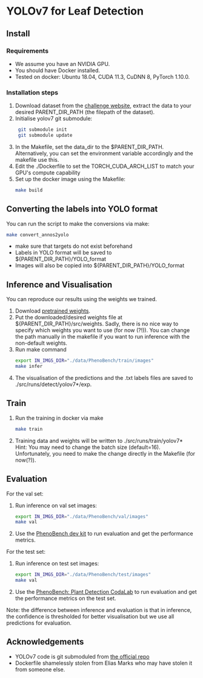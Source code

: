 # YOLOv7 for Leaf Detection


## Install 
### Requirements
+ We assume you have an NVIDIA GPU. 
+ You should have Docker installed. 
+ Tested on docker: Ubuntu 18.04, CUDA 11.3, CuDNN 8, PyTorch 1.10.0.


### Installation steps
1. Download dataset from the [challenge website](https://www.phenobench.org/dataset.html), 
extract the data to your desired PARENT_DIR_PATH (the filepath of the dataset).
1. Initialise yolov7 git submodule:
    ```sh
     git submodule init
     git submodule update
    ```
1. In the Makefile, set the data_dir to the $PARENT_DIR_PATH. Alternatively, you can set the environment variable accordingly and the makefile use this.
1. Edit the ./Dockerfile to set the TORCH_CUDA_ARCH_LIST to match your GPU's compute capability
1. Set up the docker image using the Makefile:
    ```sh
    make build
    ```

## Converting the labels into YOLO format
You can run the script to make the conversions via make:   
```sh
make convert_annos2yolo
```
+ make sure that targets do not exist beforehand
+ Labels in YOLO format will be saved to ${PARENT_DIR_PATH}/YOLO_format
+ Images will also be copied into ${PARENT_DIR_PATH}/YOLO_format
<!-- + [TODO] For the sanity check, we are working on a visualiser so you can visualise the converted labels with the code from [this repo](https://github.com/yuelinn/yolo-labels-python-visualiser.git) which is git submoduled at ./yolo-labels-python-visualiser -->
  

## Inference and Visualisation
You can reproduce our results using the weights we trained.
1. Download [pretrained weights](https://www.ipb.uni-bonn.de/html/projects/phenobench/leaf_detection/YOLOv7/yolov7_leaf_detection.pt).
1. Put the downloaded/desired weights file at ${PARENT_DIR_PATH}/src/weights. Sadly, there is no nice way to specify which weights you want to use (for now (?!)). You can change the path manually in the makefile if you want to run inference with the non-default weights. <!-- [TODO] specify which weights to use in make command (default will be the downloaded weights) -->
1. Run make command  <!-- TODO check what happens to the mounting when the paths get weird-->
    ```sh 
    export IN_IMGS_DIR="./data/PhenoBench/train/images"
    make infer 
    ```
1. The visualisation of the predictions and the .txt labels files are saved to ./src/runs/detect/yolov7\*/exp. 


## Train
1. Run the training in docker via make
    ```sh
    make train
    ```
1. Training data and weights will be written to ./src/runs/train/yolov7\*  
Hint: You may need to change the batch size (default=16). Unfortunately, you need to make the change directly in the Makefile (for now(?)).
<!-- TODO set batch size from env var or some config file -->


## Evaluation
For the val set:
1. Run inference on val set images:
    ```sh 
    export IN_IMGS_DIR="./data/PhenoBench/val/images"
    make val 
    ```
1. Use the [PhenoBench dev kit](https://github.com/PRBonn/phenobench.git) to run evaluation and get the performance metrics.

For the test set:
1. Run inference on test set images:
    ```sh 
    export IN_IMGS_DIR="./data/PhenoBench/test/images"
    make val
    ```
1. Use the [PhenoBench: Plant Detection CodaLab](https://codalab.lisn.upsaclay.fr/competitions/14178#learn_the_details-overview) to run evaluation and get the performance metrics on the test set.

Note: the difference between inference and evaluation is that in inference, the confidence is thresholded for better visualisation but we use all predictions for evaluation.

<!-- TODO move to docker config -->


## Acknowledgements
+ YOLOv7 code is git submoduled from [the official repo](https://github.com/WongKinYiu/yolov7)
+ Dockerfile shamelessly stolen from Elias Marks who may have stolen it from someone else.
